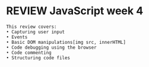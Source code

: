# REVIEW JavaScript week 4

```
This review covers:
• Capturing user input 
• Events
• Basic DOM manipulations[img src, innerHTML] 
• Code debugging using the browser 
• Code commenting 
• Structuring code files
```
